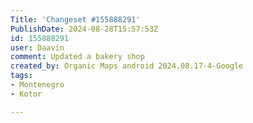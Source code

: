 ```yaml
---
Title: 'Changeset #155888291'
PublishDate: 2024-08-28T15:57:53Z
id: 155888291
user: Daavin
comment: Updated a bakery shop
created_by: Organic Maps android 2024.08.17-4-Google
tags:
- Montenegro
- Kotor

---
```

